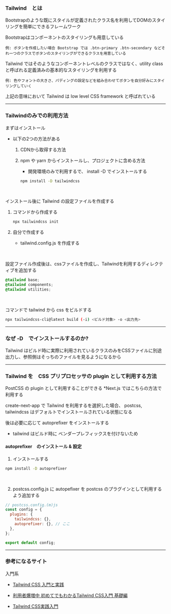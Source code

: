 ### Tailwind　とは

Bootstrapのような既にスタイルが定義されたクラス名を利用してDOMのスタイリングを簡単にできるフレームワーク

Bootstrapはコンポーネントのスタイリングも用意している

    例: ボタンを作成したい場合 Bootstrap では .btn-primary .btn-secondary などそれ一つのクラスでボタンのスタイリングができるクラスを用意している

Tailwind ではそのようなコンポーネントレベルのクラスではなく、utility class と呼ばれる定義済みの基本的なスタイリングを利用する

    例: 色やフォントの大きさ、パディングの設定などを組み合わせてボタンを自分好みにスタイリングしていく

上記の意味において Tailwind は low level CSS framework と呼ばれている

---

### Tailwindのみでの利用方法

まずはインストール  
- 以下の2つの方法がある

    1. CDNから取得する方法

    2. npm や yarn からインストールし、プロジェクトに含める方法
        - 開発環境のみで利用するで、 install -D でインストールする

        ```bash
        npm install -D tailwindcss
        ```

<br>

インストール後に Tailwind の設定ファイルを作成する

1. コマンドから作成する 

    ```bash
    npx tailwindcss init
    ```

2. 自分で作成する
    - tailwind.config.js を作成する

<br>

設定ファイル作成後は、cssファイルを作成し、Tailwindを利用するディレクティブを追加する

```css
@tailwind base;
@tailwind components;
@tailwind utilities;
```

<br>

コマンドで tailwind から css をビルドする

```bash
npx tailwindcss-cli@latest build (-i) <ビルド対象> -o <出力先>
```

---

### なぜ -D　でインストールするのか?

Tailwind はビルド時に実際に利用されているクラスのみをCSSファイルに別途出力し、参照側はそっちのファイルを見るようになるから

---

### Tailwind を　CSS プリプロセッサの plugin として利用する方法

PostCSS の plugin として利用することができる
\*Next.js ではこちらの方法で利用する

create-next-app で Tailwind を利用するを選択した場合、 postcss, tailwindcss はデフォルトでインストールされている状態になる

後は必要に応じて autoprefixer をインストールする
- tailwind はビルド時に ベンダープレフィックスを付けないため

#### autoprefixer　のインストール & 設定

1. インストールする

```bash
npm install -D autoprefixer
```

<br>

2. postcss.config.js に autopefixer を postcss のプラグインとして利用するよう追加する

```js
// postcss.config.(m)js
const config = {
  plugins: {
    tailwindcss: {},
    autoprefixer: {}, // ここ
  },
};

export default config;
```

---

### 参考になるサイト

入門系

- [Tailwind CSS 入門と実践](https://zenn.dev/yohei_watanabe/books/c0b573713734b9/viewer/fac5ab)

- [利用者爆増中 初めてでもわかるTailwind CSS入門 基礎編](https://reffect.co.jp/html/tailwindcss-for-beginners#Tailwind_CSS)

- [Tailwind CSS実践入門](https://gihyo.jp/article/2023/07/tailwindcss-practice-02)